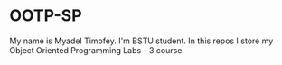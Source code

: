 # OOTP-SP
My name is Myadel Timofey. I'm BSTU student.
In this repos I store my Object Oriented Programming Labs - 3 course.
